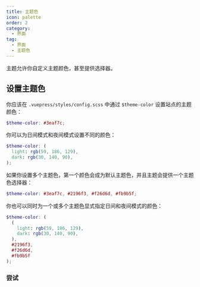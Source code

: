 ```yaml
---
title: 主题色
icon: palette
order: 2
category:
  - 界面
tag:
  - 界面
  - 主题色
---
```


主题允许你自定义主题颜色，甚至提供选择器。

<!-- more -->

## 设置主题色

你应该在 `.vuepress/styles/config.scss` 中通过 `$theme-color` 设置站点的主题颜色：

```scss title=".vuepress/styles/config.scss"
$theme-color: #3eaf7c;
```

你可以为日间模式和夜间模式设置不同的颜色：

```scss title=".vuepress/styles/config.scss"
$theme-color: (
  light: rgb(59, 186, 129),
  dark: rgb(30, 140, 90),
);
```

如果你设置多个主题色，第一个颜色会成为默认主题色，并且主题会提供一个主题色选择器：

```scss title=".vuepress/styles/config.scss"
$theme-color: #3eaf7c, #2196f3, #f26d6d, #fb9b5f;
```

你也可以同时为一个或多个主题色显式指定日间和夜间模式的颜色：

```scss title=".vuepress/styles/config.scss"
$theme-color: (
  (
    light: rgb(59, 186, 129),
    dark: rgb(30, 140, 90),
  ),
  #2196f3,
  #f26d6d,
  #fb9b5f
);
```

### 尝试

<!-- markdownlint-disable-->

<ThemeColorPicker :themeColors="themeColors" />

<!-- markdownlint-restore -->

<script setup lang="ts">
import { computed } from "vue";
import { entries, fromEntries } from '@vuepress/helper/client';
import cssVariables from "vuepress-theme-hope/styles/variables.module.scss";

import ThemeColorPicker from "@theme-hope/modules/outlook/components/ThemeColorPicker";

const themeColors = fromEntries(
  entries(cssVariables).filter(([key]) => key.startsWith("theme-"))
)
</script>

